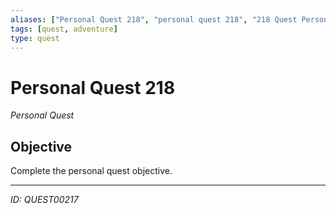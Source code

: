 ```yaml
---
aliases: ["Personal Quest 218", "personal quest 218", "218 Quest Personal"]
tags: [quest, adventure]
type: quest
---
```


# Personal Quest 218

*Personal Quest*

## Objective
Complete the personal quest objective.

---
*ID: QUEST00217*